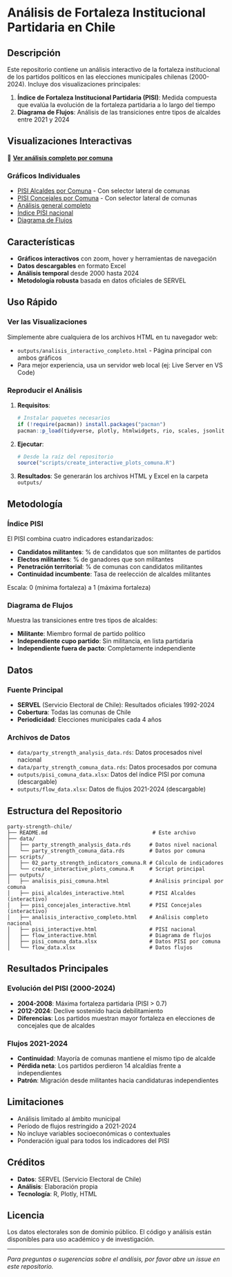 # Análisis de Fortaleza Institucional Partidaria en Chile

## Descripción

Este repositorio contiene un análisis interactivo de la fortaleza institucional de los partidos políticos en las elecciones municipales chilenas (2000-2024). Incluye dos visualizaciones principales:

1. **Índice de Fortaleza Institucional Partidaria (PISI)**: Medida compuesta que evalúa la evolución de la fortaleza partidaria a lo largo del tiempo
2. **Diagrama de Flujos**: Análisis de las transiciones entre tipos de alcaldes entre 2021 y 2024

## Visualizaciones Interactivas

🔗 **[Ver análisis completo por comuna](outputs/analisis_pisi_comuna.html)**

### Gráficos Individuales
- [PISI Alcaldes por Comuna](outputs/pisi_alcaldes_interactive.html) - Con selector lateral de comunas
- [PISI Concejales por Comuna](outputs/pisi_concejales_interactive.html) - Con selector lateral de comunas  
- [Análisis general completo](outputs/analisis_interactivo_completo.html)
- [Índice PISI nacional](outputs/pisi_interactive.html)
- [Diagrama de Flujos](outputs/flow_interactive.html)

## Características

- **Gráficos interactivos** con zoom, hover y herramientas de navegación
- **Datos descargables** en formato Excel
- **Análisis temporal** desde 2000 hasta 2024
- **Metodología robusta** basada en datos oficiales de SERVEL

## Uso Rápido

### Ver las Visualizaciones
Simplemente abre cualquiera de los archivos HTML en tu navegador web:
- `outputs/analisis_interactivo_completo.html` - Página principal con ambos gráficos
- Para mejor experiencia, usa un servidor web local (ej: Live Server en VS Code)

### Reproducir el Análisis

1. **Requisitos**:
   ```r
   # Instalar paquetes necesarios
   if (!require(pacman)) install.packages("pacman")
   pacman::p_load(tidyverse, plotly, htmlwidgets, rio, scales, jsonlite)
   ```

2. **Ejecutar**:
   ```r
   # Desde la raíz del repositorio
   source("scripts/create_interactive_plots_comuna.R")
   ```

3. **Resultados**: Se generarán los archivos HTML y Excel en la carpeta `outputs/`

## Metodología

### Índice PISI
El PISI combina cuatro indicadores estandarizados:
- **Candidatos militantes**: % de candidatos que son militantes de partidos
- **Electos militantes**: % de ganadores que son militantes
- **Penetración territorial**: % de comunas con candidatos militantes
- **Continuidad incumbente**: Tasa de reelección de alcaldes militantes

Escala: 0 (mínima fortaleza) a 1 (máxima fortaleza)

### Diagrama de Flujos
Muestra las transiciones entre tres tipos de alcaldes:
- **Militante**: Miembro formal de partido político
- **Independiente cupo partido**: Sin militancia, en lista partidaria
- **Independiente fuera de pacto**: Completamente independiente

## Datos

### Fuente Principal
- **SERVEL** (Servicio Electoral de Chile): Resultados oficiales 1992-2024
- **Cobertura**: Todas las comunas de Chile
- **Periodicidad**: Elecciones municipales cada 4 años

### Archivos de Datos
- `data/party_strength_analysis_data.rds`: Datos procesados nivel nacional
- `data/party_strength_comuna_data.rds`: Datos procesados por comuna  
- `outputs/pisi_comuna_data.xlsx`: Datos del índice PISI por comuna (descargable)
- `outputs/flow_data.xlsx`: Datos de flujos 2021-2024 (descargable)

## Estructura del Repositorio

```
party-strength-chile/
├── README.md                                  # Este archivo
├── data/
│   ├── party_strength_analysis_data.rds      # Datos nivel nacional  
│   └── party_strength_comuna_data.rds        # Datos por comuna
├── scripts/
│   ├── 02_party_strength_indicators_comuna.R # Cálculo de indicadores
│   └── create_interactive_plots_comuna.R     # Script principal
├── outputs/
│   ├── analisis_pisi_comuna.html             # Análisis principal por comuna
│   ├── pisi_alcaldes_interactive.html        # PISI Alcaldes (interactivo)
│   ├── pisi_concejales_interactive.html      # PISI Concejales (interactivo)
│   ├── analisis_interactivo_completo.html    # Análisis completo nacional
│   ├── pisi_interactive.html                 # PISI nacional
│   ├── flow_interactive.html                 # Diagrama de flujos
│   ├── pisi_comuna_data.xlsx                 # Datos PISI por comuna
│   └── flow_data.xlsx                        # Datos flujos
```

## Resultados Principales

### Evolución del PISI (2000-2024)
- **2004-2008**: Máxima fortaleza partidaria (PISI > 0.7)
- **2012-2024**: Declive sostenido hacia debilitamiento
- **Diferencias**: Los partidos muestran mayor fortaleza en elecciones de concejales que de alcaldes

### Flujos 2021-2024
- **Continuidad**: Mayoría de comunas mantiene el mismo tipo de alcalde
- **Pérdida neta**: Los partidos perdieron 14 alcaldías frente a independientes
- **Patrón**: Migración desde militantes hacia candidaturas independientes

## Limitaciones

- Análisis limitado al ámbito municipal
- Período de flujos restringido a 2021-2024
- No incluye variables socioeconómicas o contextuales
- Ponderación igual para todos los indicadores del PISI

## Créditos

- **Datos**: SERVEL (Servicio Electoral de Chile)
- **Análisis**: Elaboración propia
- **Tecnología**: R, Plotly, HTML

## Licencia

Los datos electorales son de dominio público. El código y análisis están disponibles para uso académico y de investigación.

---

*Para preguntas o sugerencias sobre el análisis, por favor abre un issue en este repositorio.*